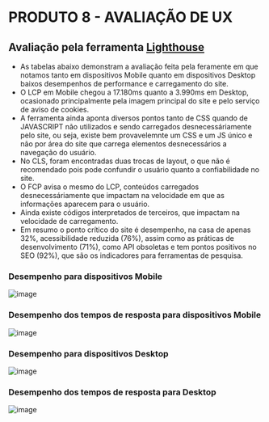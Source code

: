 # PRODUTO 8 - AVALIAÇÃO DE UX
## Avaliação pela ferramenta [Lighthouse](https://developer.chrome.com/docs/lighthouse/overview?hl=pt-br)

* As tabelas abaixo demonstram a avaliação feita pela feramente em que notamos tanto em dispositivos Mobile quanto em dispositivos Desktop baixos desempenhos de performance e carregamento do site.
* O LCP em Mobile chegou a 17.180ms quanto a 3.990ms em Desktop, ocasionado principalmente pela imagem principal do site e pelo serviço de aviso de cookies.
* A ferramenta ainda aponta diversos pontos tanto de CSS quando de JAVASCRIPT não utilizados e sendo carregados desnecessáriamente pelo site, ou seja, existe bem provavelemnte um CSS e um JS único e não por área do site que carrega elementos desnecessários a navegação do usuário.
* No CLS, foram encontradas duas trocas de layout, o que não é recomendado pois pode confundir o usuário quanto a confiabilidade no site.
* O FCP avisa o mesmo do LCP, conteúdos carregados desnecessáriamente que impactam na velocidade em que as informações aparecem para o usuário.
* Ainda existe códigos interpretados de terceiros, que impactam na velocidade de carregamento.
* Em resumo o ponto crítico do site é desempenho, na casa de apenas 32%, acessibilidade reduzida (76%), assim como as práticas de desenvolvimento (71%), como API obsoletas e tem pontos positivos no SEO (92%), que são os indicadores para ferramentas de pesquisa.

### Desempenho para dispositivos Mobile
![image](https://github.com/user-attachments/assets/663bee6d-fcde-4b95-9af4-f4041856422b)

### Desempenho dos tempos de resposta para dispositivos Mobile
![image](https://github.com/user-attachments/assets/1bf9ba7f-2fc8-4698-97a5-ec083efba178)


### Desempenho para dispositivos Desktop
![image](https://github.com/user-attachments/assets/543375c6-4824-4109-ab8f-f45a0c40cc09)

### Desempenho dos tempos de resposta para Desktop
![image](https://github.com/user-attachments/assets/cc92f4c0-ba4e-4c02-a726-57b3c5e6663f)
